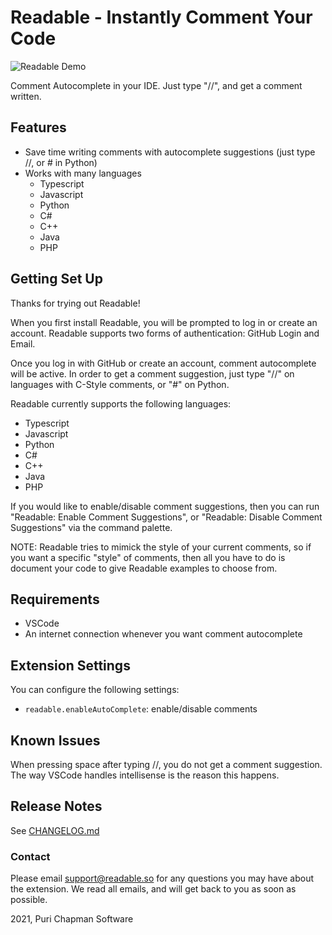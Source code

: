# Readable - Instantly Comment Your Code

![Readable Demo](./assets/final_video.gif)

Comment Autocomplete in your IDE. Just type "//", and get a comment written.

## Features

- Save time writing comments with autocomplete suggestions (just type //, or # in Python)
- Works with many languages
    - Typescript
    - Javascript
    - Python
    - C#
    - C++
    - Java
    - PHP

## Getting Set Up

Thanks for trying out Readable!

When you first install Readable, you will be prompted to log in or create an account. Readable supports two forms of authentication: GitHub Login and Email.

Once you log in with GitHub or create an account, comment autocomplete will be active. In order to get a comment suggestion, just type "//" on languages with C-Style comments, or "#" on Python.

Readable currently supports the following languages:
* Typescript
* Javascript
* Python
* C#
* C++
* Java
* PHP

If you would like to enable/disable comment suggestions, then you can run "Readable: Enable Comment Suggestions", or "Readable: Disable Comment Suggestions" via the command palette.

NOTE: Readable tries to mimick the style of your current comments, so if you want a specific "style" of comments, then all you have to do is document your code to give Readable examples to choose from.

## Requirements

- VSCode
- An internet connection whenever you want comment autocomplete

## Extension Settings

You can configure the following settings:

- `readable.enableAutoComplete`: enable/disable comments

## Known Issues

When pressing space after typing //, you do not get a comment suggestion. The way VSCode handles intellisense is the reason this happens.

## Release Notes

See [CHANGELOG.md](/CHANGELOG.md)

### Contact

Please email support@readable.so for any questions you may have about the extension. We read all emails, and will get back to you as soon as possible.

2021, Puri Chapman Software
